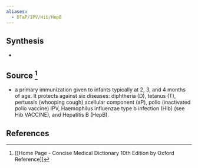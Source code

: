 ```yaml
---
aliases:
  - DTaP/IPV/Hib/HepB
---
```

## Synthesis
- 
## Source [^1]
- a primary immunization given to infants typically at 2, 3, and 4 months of age. It protects against six diseases: diphtheria (D), tetanus (T), pertussis (whooping cough) acellular component (aP), polio (inactivated polio vaccine) IPV, Haemophilus influenzae type b infection (Hib) (see Hib VACCINE), and Hepatitis B (HepB).
## References

[^1]: [[Home Page - Concise Medical Dictionary 10th Edition by Oxford Reference]]
